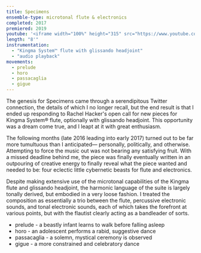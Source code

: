 ```yaml
---
title: Specimens
ensemble-type: microtonal flute & electronics
completed: 2017
premiered: 2019
youtube: '<iframe width="100%" height="315" src="https://www.youtube.com/embed/tNNSu4s-bGw" frameborder="0" allow="accelerometer; autoplay; encrypted-media; gyroscope; picture-in-picture" allowfullscreen></iframe>'
length: "8'"
instrumentation:
  - "Kingma System™ flute with glissando headjoint"
  - "audio playback"
movements:
  - prelude
  - horo
  - passacaglia
  - gigue
---
```


The genesis for Specimens came through a serendipitous Twitter connection, the details of which I no longer recall, but the end result is that I ended up responding to Rachel Hacker's open call for new pieces for Kingma System® flute, optionally with glissando headjoint. This opportunity was a dream come true, and I leapt at it with great enthusiasm.

The following months (late 2016 leading into early 2017) turned out to be far more tumultuous than I anticipated— personally, politically, and otherwise. Attempting to force the music out was not bearing any satisfying fruit. With a missed deadline behind me, the piece was finally eventually written in an outpouring of creative energy to finally reveal what the piece wanted and needed to be: four eclectic little cybernetic beasts for flute and electronics.

Despite making extensive use of the microtonal capabilities of the Kingma flute and glissando headjoint, the harmonic language of the suite is largely tonally derived, but embodied in a very loose fashion. I treated the composition as essentially a trio between the flute, percussive electronic sounds, and tonal electronic sounds, each of which takes the forefront at various points, but with the flautist clearly acting as a bandleader of sorts.

- prelude - a beastly infant learns to walk before falling asleep
- horo - an adolescent performs a rabid, suggestive dance
- passacaglia - a solemn, mystical ceremony is observed
- gigue - a more constrained and celebratory dance
